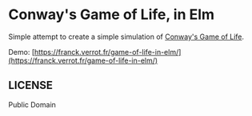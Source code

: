 # Conway's Game of Life, in Elm

Simple attempt to create a simple simulation of [Conway's Game of Life](gol).

Demo: [https://franck.verrot.fr/game-of-life-in-elm/](https://franck.verrot.fr/game-of-life-in-elm/)

## LICENSE

Public Domain

[gol]: https://en.wikipedia.org/wiki/Conway%27s_Game_of_Life

